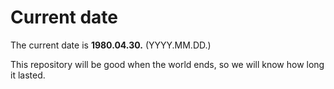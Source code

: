 # Current date

The current date is **1980.04.30.** (YYYY.MM.DD.)

This repository will be good when the world ends, so we will know how long it lasted.